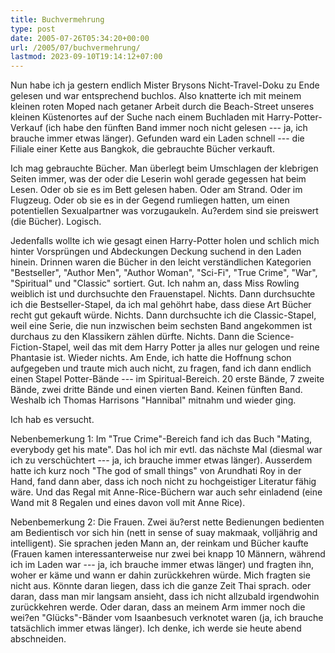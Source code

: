 ```yaml
---
title: Buchvermehrung
type: post
date: 2005-07-26T05:34:20+00:00
url: /2005/07/buchvermehrung/
lastmod: 2023-09-10T19:14:12+07:00
---
```

Nun habe ich ja gestern endlich Mister Brysons Nicht-Travel-Doku zu Ende gelesen und war entsprechend buchlos. Also knatterte ich mit meinem kleinen roten Moped nach getaner Arbeit durch die Beach-Street unseres kleinen Küstenortes auf der Suche nach einem Buchladen mit Harry-Potter-Verkauf (ich habe den fünften Band immer noch nicht gelesen --- ja, ich brauche immer etwas länger). Gefunden ward ein Laden schnell --- die Filiale einer Kette aus Bangkok, die gebrauchte Bücher verkauft.

Ich mag gebrauchte Bücher. Man überlegt beim Umschlagen der klebrigen Seiten immer, was der oder die Leserin wohl gerade gegessen hat beim Lesen. Oder ob sie es im Bett gelesen haben. Oder am Strand. Oder im Flugzeug. Oder ob sie es in der Gegend rumliegen hatten, um einen potentiellen Sexualpartner was vorzugaukeln. Au?erdem sind sie preiswert (die Bücher). Logisch.

Jedenfalls wollte ich wie gesagt einen Harry-Potter holen und schlich mich hinter Vorsprüngen und Abdeckungen Deckung suchend in den Laden hinein. Drinnen waren die Bücher in den leicht verständlichen Kategorien "Bestseller", "Author Men", "Author Woman", "Sci-Fi", "True Crime", "War", "Spiritual" und "Classic" sortiert. Gut. Ich nahm an, dass Miss Rowling weiblich ist und durchsuchte den Frauenstapel. Nichts. Dann durchsuchte ich die Bestseller-Stapel, da ich mal gehöhrt habe, dass diese Art Bücher recht gut gekauft würde. Nichts. Dann durchsuchte ich die Classic-Stapel, weil eine Serie, die nun inzwischen beim sechsten Band angekommen ist durchaus zu den Klassikern zählen dürfte. Nichts. Dann die Science-Fiction-Stapel, weil das mit dem Harry Potter ja alles nur gelogen und reine Phantasie ist. Wieder nichts. Am Ende, ich hatte die Hoffnung schon aufgegeben und traute mich auch nicht, zu fragen, fand ich dann endlich einen Stapel Potter-Bände --- im Spiritual-Bereich. 20 erste Bände, 7 zweite Bände, zwei dritte Bände und einen vierten Band. Keinen fünften Band. Weshalb ich Thomas Harrisons "Hannibal" mitnahm und wieder ging.

Ich hab es versucht.

Nebenbemerkung 1: Im "True Crime"-Bereich fand ich das Buch "Mating, everybody get his mate". Das hol ich mir evtl. das nächste Mal (diesmal war ich zu verschüchtert --- ja, ich brauche immer etwas länger). Ausserdem hatte ich kurz noch "The god of small things" von Arundhati Roy in der Hand, fand dann aber, dass ich noch nicht zu hochgeistiger Literatur fähig wäre. Und das Regal mit Anne-Rice-Büchern war auch sehr einladend (eine Wand mit 8 Regalen und eines davon voll mit Anne Rice).

Nebenbemerkung 2: Die Frauen. Zwei äu?erst nette Bedienungen bedienten am Bedientisch vor sich hin (nett in sense of suay makmaak, volljährig and intelligent). Sie sprachen jeden Mann an, der reinkam und Bücher kaufte (Frauen kamen interessanterweise nur zwei bei knapp 10 Männern, während ich im Laden war --- ja, ich brauche immer etwas länger) und fragten ihn, woher er käme und wann er dahin zurückkehren würde. Mich fragten sie nicht aus. Könnte daran liegen, dass ich die ganze Zeit Thai sprach. oder daran, dass man mir langsam ansieht, dass ich nicht allzubald irgendwohin zurückkehren werde. Oder daran, dass an meinem Arm immer noch die wei?en "Glücks"-Bänder vom Isaanbesuch verknotet waren (ja, ich brauche tatsächlich immer etwas länger). Ich denke, ich werde sie heute abend abschneiden.
